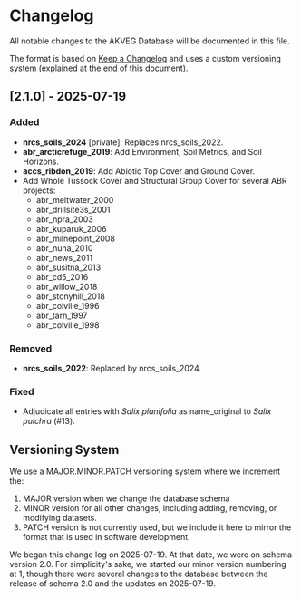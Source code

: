# Changelog
All notable changes to the AKVEG Database will be documented in this file.

The format is based on [Keep a Changelog](https://keepachangelog.com/en/1.1.0/) and uses a custom versioning system 
(explained at the end of this document). 

## [2.1.0] - 2025-07-19

### Added
- **nrcs_soils_2024** [private]: Replaces
  nrcs_soils_2022.
- **abr_arcticrefuge_2019**: Add Environment, Soil Metrics, and Soil Horizons. 
- **accs_ribdon_2019**: Add Abiotic Top Cover and Ground Cover.
- Add Whole Tussock Cover and Structural Group Cover for several ABR projects:
  - abr_meltwater_2000
  - abr_drillsite3s_2001
  - abr_npra_2003
  - abr_kuparuk_2006
  - abr_milnepoint_2008
  - abr_nuna_2010
  - abr_news_2011 
  - abr_susitna_2013 
  - abr_cd5_2016 
  - abr_willow_2018 
  - abr_stonyhill_2018 
  - abr_colville_1996 
  - abr_tarn_1997 
  - abr_colville_1998

### Removed
- **nrcs_soils_2022**: Replaced by nrcs_soils_2024.

### Fixed
- Adjudicate all entries with *Salix planifolia* as name_original to *Salix pulchra* (#13).

## Versioning System
We use a MAJOR.MINOR.PATCH versioning system where we increment the:
1. MAJOR version when we change the database schema 
2. MINOR version for all other changes, including adding, removing, or modifying datasets. 
3. PATCH version is not currently used, but we include it here to mirror the format that is used in software 
   development.

We began this change log on 2025-07-19. At that date, we were on schema version 2.0. For simplicity's sake, we started 
our 
minor version 
numbering at 1, though there were several changes to the database between the release of schema 2.0 and the updates 
on 2025-07-19.